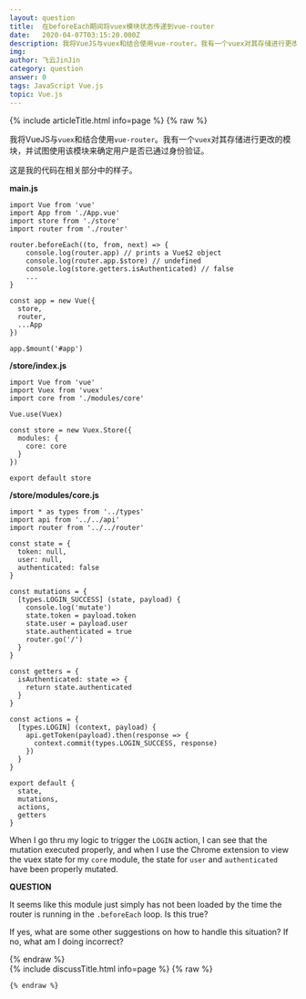 ```yaml
---
layout: question
title:  在beforeEach期间将vuex模块状态传递到vue-router
date:   2020-04-07T03:15:20.000Z
description: 我将VueJS与vuex和结合使用vue-router。我有一个vuex对其存储进行更改的模块，并试图使用该模块来确定用户是否已通过身份验证。这是我的...
img: 
author: 飞云JinJin
category: question
answer: 0
tags: JavaScript Vue.js
topic: Vue.js
---
```

<div class="article-root">
  <div class="article">
    {% include articleTitle.html info=page %}
    {% raw %}
    <div class="article-content"><p><font style="vertical-align: inherit;"><font style="vertical-align: inherit;">我将VueJS与</font></font><code>vuex</code><font style="vertical-align: inherit;"><font style="vertical-align: inherit;">和</font><font style="vertical-align: inherit;">结合使用</font></font><code>vue-router</code><font style="vertical-align: inherit;"><font style="vertical-align: inherit;">。</font><font style="vertical-align: inherit;">我有一个</font></font><code>vuex</code><font style="vertical-align: inherit;"><font style="vertical-align: inherit;">对其存储进行更改</font><font style="vertical-align: inherit;">的</font><font style="vertical-align: inherit;">模块，并试图使用该模块来确定用户是否已通过身份验证。</font></font></p>

<p><font style="vertical-align: inherit;"><font style="vertical-align: inherit;">这是我的代码在相关部分中的样子。</font></font></p>

<p><strong><font style="vertical-align: inherit;"><font style="vertical-align: inherit;">main.js</font></font></strong></p>

<pre><code>import Vue from 'vue'<font></font>
import App from './App.vue'<font></font>
import store from './store'<font></font>
import router from './router'<font></font>
<font></font>
router.beforeEach((to, from, next) =&gt; {<font></font>
    console.log(router.app) // prints a Vue$2 object<font></font>
    console.log(router.app.$store) // undefined<font></font>
    console.log(store.getters.isAuthenticated) // false<font></font>
    ...<font></font>
}<font></font>
<font></font>
const app = new Vue({<font></font>
  store,<font></font>
  router,<font></font>
  ...App<font></font>
})<font></font>
<font></font>
app.$mount('#app')<font></font>
</code></pre>

<p><strong><font style="vertical-align: inherit;"><font style="vertical-align: inherit;">/store/index.js</font></font></strong></p>

<pre><code>import Vue from 'vue'<font></font>
import Vuex from 'vuex'<font></font>
import core from './modules/core'<font></font>
<font></font>
Vue.use(Vuex)<font></font>
<font></font>
const store = new Vuex.Store({<font></font>
  modules: {<font></font>
    core: core<font></font>
  }<font></font>
})<font></font>
<font></font>
export default store<font></font>
</code></pre>

<p><strong><font style="vertical-align: inherit;"><font style="vertical-align: inherit;">/store/modules/core.js</font></font></strong></p>

<pre><code>import * as types from '../types'<font></font>
import api from '../../api'<font></font>
import router from '../../router'<font></font>
<font></font>
const state = {<font></font>
  token: null,<font></font>
  user: null,<font></font>
  authenticated: false<font></font>
}<font></font>
<font></font>
const mutations = {<font></font>
  [types.LOGIN_SUCCESS] (state, payload) {<font></font>
    console.log('mutate')<font></font>
    state.token = payload.token<font></font>
    state.user = payload.user<font></font>
    state.authenticated = true<font></font>
    router.go('/')<font></font>
  }<font></font>
}<font></font>
<font></font>
const getters = {<font></font>
  isAuthenticated: state =&gt; {<font></font>
    return state.authenticated<font></font>
  }<font></font>
}<font></font>
<font></font>
const actions = {<font></font>
  [types.LOGIN] (context, payload) {<font></font>
    api.getToken(payload).then(response =&gt; {<font></font>
      context.commit(types.LOGIN_SUCCESS, response)<font></font>
    })<font></font>
  }<font></font>
}<font></font>
<font></font>
export default {<font></font>
  state,<font></font>
  mutations,<font></font>
  actions,<font></font>
  getters<font></font>
}<font></font>
</code></pre>

<p>When I go thru my logic to trigger the <code>LOGIN</code> action, I can see that the mutation executed properly, and when I use the Chrome extension to view the vuex state for my <code>core</code> module, the state for <code>user</code> and <code>authenticated</code> have been properly mutated.</p>

<p><strong>QUESTION</strong></p>

<p>It seems like this module just simply has not been loaded by the time the router is running in the <code>.beforeEach</code> loop. Is this true?</p>

<p>If yes, what are some other suggestions on how to handle this situation?
If no, what am I doing incorrect?</p></div>
    {% endraw %}
  </div>

  <div class="discuss-wrapper">
    {% include discussTitle.html info=page %}
    {% raw %}
    
    {% endraw %}
  </div>
<div>
